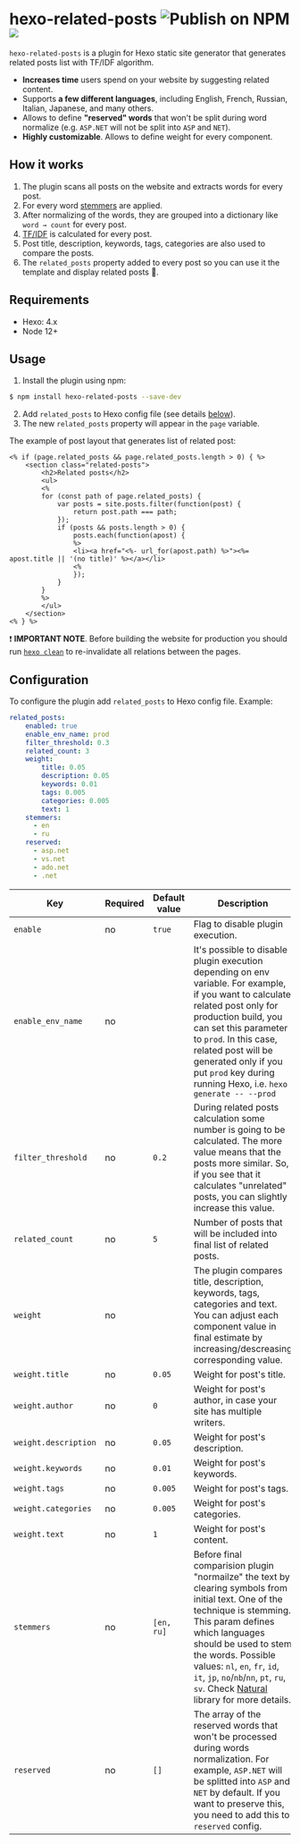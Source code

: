 # hexo-related-posts ![Publish on NPM](https://github.com/sergeyzwezdin/hexo-related-posts/workflows/Publish%20on%20NPM/badge.svg) ![](https://img.shields.io/npm/v/hexo-related-posts)

`hexo-related-posts` is a plugin for Hexo static site generator that generates related posts list with TF/IDF algorithm.

* **Increases time** users spend on your website by suggesting related content.
* Supports **a few different languages**, including English, French, Russian, Italian, Japanese, and many others.
* Allows to define **"reserved" words** that won't be split during word normalize (e.g. `ASP.NET` will not be split into `ASP` and `NET`).
* **Highly customizable**. Allows to define weight for every component.


## How it works

1. The plugin scans all posts on the website and extracts words for every post.
2. For every word [stemmers](https://github.com/NaturalNode/natural#stemmers) are applied.
3. After normalizing of the words, they are grouped into a dictionary like `word → count` for every post.
4. [TF/IDF](https://en.wikipedia.org/wiki/Tf%E2%80%93idf) is calculated for every post.
5. Post title, description, keywords, tags, categories are also used to compare the posts.
6. The `related_posts` property added to every post so you can use it the template and display related posts 🎉.

## Requirements
- Hexo: 4.x
- Node 12+

## Usage

1. Install the plugin using npm:
```bash
$ npm install hexo-related-posts --save-dev
```
2. Add `related_posts` to Hexo config file (see details [below](#Configuration)).
3. The new `related_posts` property will appear in the `page` variable.

The example of post layout that generates list of related post:

```ejs
<% if (page.related_posts && page.related_posts.length > 0) { %>
    <section class="related-posts">
        <h2>Related posts</h2>
        <ul>
        <%
        for (const path of page.related_posts) {
            var posts = site.posts.filter(function(post) {
                return post.path === path;
            });
            if (posts && posts.length > 0) {
                posts.each(function(apost) {
                %>
                <li><a href="<%- url_for(apost.path) %>"><%= apost.title || '(no title)' %></a></li>
                <%
                });
            }
        }
        %>
        </ul>
    </section>
<% } %>
```

❗️ **IMPORTANT NOTE**. Before building the website for production you should run [`hexo clean`](https://hexo.io/docs/commands.html#clean) to re-invalidate all relations between the pages.

## Configuration

To configure the plugin add `related_posts` to Hexo config file. Example:

```yaml
related_posts:
    enabled: true
    enable_env_name: prod
    filter_threshold: 0.3
    related_count: 3
    weight:
        title: 0.05
        description: 0.05
        keywords: 0.01
        tags: 0.005
        categories: 0.005
        text: 1
    stemmers:
      - en
      - ru
    reserved:
      - asp.net
      - vs.net
      - ado.net
      - .net
```

| Key                  | Required | Default value | Description                                                                                                                                                                                                                                                                                                                                                                          |
|----------------------| --- | --- |--------------------------------------------------------------------------------------------------------------------------------------------------------------------------------------------------------------------------------------------------------------------------------------------------------------------------------------------------------------------------------------|
| `enable`             | no | `true` | Flag to disable plugin execution.                                                                                                                                                                                                                                                                                                                                                    |
| `enable_env_name`    | no | | It's possible to disable plugin execution depending on env variable. For example, if you want to calculate related post only for production build, you can set this parameter to `prod`. In this case, related post will be generated only if you put `prod` key during running Hexo, i.e. `hexo generate -- --prod`                                                                 |
| `filter_threshold`   | no | `0.2` | During related posts calculation some number is going to be calculated. The more value means that the posts more similar. So, if you see that it calculates "unrelated" posts, you can slightly increase this value.                                                                                                                                                                 |
| `related_count`      | no | `5` | Number of posts that will be included into final list of related posts.                                                                                                                                                                                                                                                                                                              |
| `weight`             | no | | The plugin compares title, description, keywords, tags, categories and text. You can adjust each component value in final estimate by increasing/descreasing corresponding value.                                                                                                                                                                                                    |
| `weight.title`       | no | `0.05` | Weight for post's title.                                                                                                                                                                                                                                                                                                                                                             |
| `weight.author`      | no | `0` | Weight for post's author, in case your site has multiple writers.                                                                                                                                                                                                                                                                                                                    |
| `weight.description` | no | `0.05` | Weight for post's description.                                                                                                                                                                                                                                                                                                                                                       |
| `weight.keywords`    | no | `0.01` | Weight for post's keywords.                                                                                                                                                                                                                                                                                                                                                          |
| `weight.tags`        | no | `0.005` | Weight for post's tags.                                                                                                                                                                                                                                                                                                                                                              |
| `weight.categories`  | no | `0.005` | Weight for post's categories.                                                                                                                                                                                                                                                                                                                                                        |
| `weight.text`        | no | `1` | Weight for post's content.                                                                                                                                                                                                                                                                                                                                                           |
| `stemmers`           | no | `[en, ru]` | Before final comparision plugin "normailze" the text by clearing symbols from initial text. One of the technique is stemming. This param defines which languages should be used to stem the words. Possible values: `nl`, `en`, `fr`, `id`, `it`, `jp`, `no`/`nb`/`nn`, `pt`, `ru`, `sv`. Check [Natural](https://github.com/NaturalNode/natural#stemmers) library for more details. |
| `reserved`           | no | `[]` | The array of the reserved words that won't be processed during words normalization. For example, `ASP.NET` will be splitted into `ASP` and `NET` by default. If you want to preserve this, you need to add this to `reserved` config.                                                                                                                                                |
